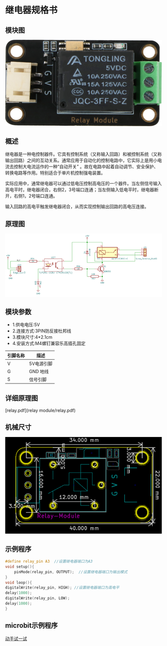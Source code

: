 # 继电器规格书

## 模块图

![Relay Module](relayModule/RelayModule.png)

## 概述

​         继电器是一种电控制器件。它具有控制系统（又称输入回路）和被控制系统（又称输出回路）之间的互动关系。通常应用于自动化的控制电路中，它实际上是用小电流去控制大电流运作的一种“自动开关” 。故在电路中起着自动调节、安全保护、转换电路等作用。特别适合于单片机控制强电装置。

实际应用中，通常继电器可以通过低电压控制高电压的一个器件。当左侧信号输入高电平时，继电器闭合，右侧2，3号端口连通；当左侧输入低电平时，继电器断开，右侧1，2号端口连通。

输入回路的高电平触发继电器闭合，从而实现控制输出回路的高电压连接。

## 原理图

![07](relayModule/07.png)

## 模块参数

* 1.供电电压:5V
* 2.连接方式:3PIN防反接杜邦线
* 3.模块尺寸:4*2.1cm
* 4.安装方式:M4螺钉兼容乐高插孔固定

| 引脚名称 | 描述       |
| -------- | ---------- |
| V        | 5V电源引脚 |
| G        | GND 地线   |
| S        | 信号引脚   |

## 详细原理图

 [relay.pdf](relay module/relay.pdf) 

## 机械尺寸

![02](relayModule/02.png)



## 示例程序

```c
#define relay_pin A3  //设置继电器端口为A3
void setup(){
    pinMode(relay_pin, OUTPUT);  //设置继电器端口为输出模式
}
void loop(){
digitalWrite(relay_pin, HIGH); //设置继电器端口为高电平
delay(1000);
digitalWrite(relay_pin, LOW);
delay(1000);
}
```

## microbit示例程序

<a href="https://makecode.microbit.org/_49YhAp1C2f4d" target="_blank">动手试一试</a>